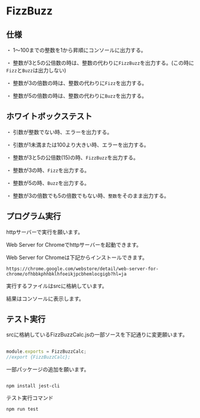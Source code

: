 # FizzBuzz

## 仕様

・ 1〜100までの整数を1から昇順にコンソールに出力する。

・ 整数が3と5の公倍数の時は、整数の代わりに`FizzBuzz`を出力する。(この時に`Fizz`と`Buzz`は出力しない)

・ 整数が3の倍数の時は、整数の代わりに`Fizz`を出力する。

・ 整数が5の倍数の時は、整数の代わりに`Buzz`を出力する。


## ホワイトボックステスト

・ 引数が整数でない時、エラーを出力する。

・ 引数が1未満または100より大きい時、エラーを出力する。

・ 整数が3と5の公倍数(15)の時、`FizzBuzz`を出力する。

・ 整数が3の時、`Fizz`を出力する。

・ 整数が5の時、`Buzz`を出力する。

・ 整数が3の倍数でも5の倍数でもない時、`整数`をそのまま出力する。

## プログラム実行

httpサーバーで実行を願います。

Web Server for Chromeでhttpサーバーを起動できます。

Web Server for Chromeは下記からインストールできます。

```
https://chrome.google.com/webstore/detail/web-server-for-chrome/ofhbbkphhbklhfoeikjpcbhemlocgigb?hl=ja

```

実行するファイルはsrcに格納しています。

結果はコンソールに表示します。


## テスト実行

srcに格納しているFizzBuzzCalc.jsの一部ソースを下記通りに変更願います。

```javascript
  
module.exports = FizzBuzzCalc;
//export {FizzBuzzCalc};

```

一部パッケージの追加を願います。

```

npm install jest-cli

```
  
テスト実行コマンド 

```
npm run test

```

